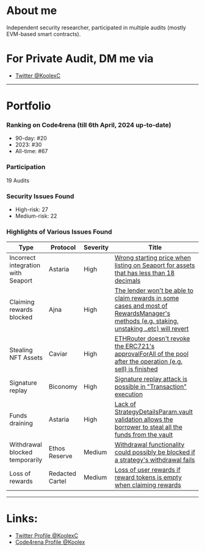 
# About me
Independent security researcher, participated in multiple audits (mostly EVM-based smart contracts).

# For Private Audit, DM me via
- [Twitter @KoolexC](https://twitter.com/KoolexC)

--- 
# Portfolio


### Ranking on Code4rena (till 6th April, 2024 up-to-date)
- 90-day: #20
- 2023: #30
- All-time: #67

### Participation
19 Audits

### Security Issues Found
- High-risk: 27
- Medium-risk: 22



### Highlights of Various Issues Found

| Type      | Protocol | Severity |  Title |
| ----------- | ----------- | ----------- | ----------- |
| Incorrect integration with Seaport        | Astaria   | High        | [Wrong starting price when listing on Seaport for assets that has less than 18 decimals](https://github.com/code-423n4/2023-01-astaria-findings/issues/235) 
| Claiming rewards blocked       | Ajna      | High       | [The lender won't be able to claim rewards in some cases and most of RewardsManager's methods (e.g. staking, unstaking ..etc) will revert](https://github.com/code-423n4/2023-05-ajna-findings/issues/354)       |
| Stealing NFT Assets        | Caviar   | High        | [ETHRouter doesn't revoke the ERC721's approvalForAll of the pool after the operation (e.g. sell) is finished](https://github.com/code-423n4/2023-04-caviar-findings/issues/842)       |
| Signature replay        | Biconomy   | High        | [Signature replay attack is possible in "Transaction" execution](https://github.com/code-423n4/2023-01-biconomy-findings/issues/316)       |
| Funds draining        | Astaria   | High        | [Lack of StrategyDetailsParam.vault validation allows the borrower to steal all the funds from the vault](https://github.com/code-423n4/2023-01-astaria-findings/issues/409)       |
| Withdrawal blocked temporarily        | Ethos Reserve  | Medium        | [Withdrawal functionality could possibly be blocked if a strategy's withdrawal fails](https://github.com/code-423n4/2023-02-ethos-findings/issues/671)       |
| Loss of rewards        | Redacted Cartel  | Medium        | [Loss of user rewards if reward tokens is empty when claiming rewards](https://github.com/code-423n4/2022-11-redactedcartel-findings/issues/194)       |


---
# Links:
- [Twitter Profile @KoolexC](https://twitter.com/KoolexC)
- [Code4rena Profile @Koolex](https://code4rena.com/@Koolex)
